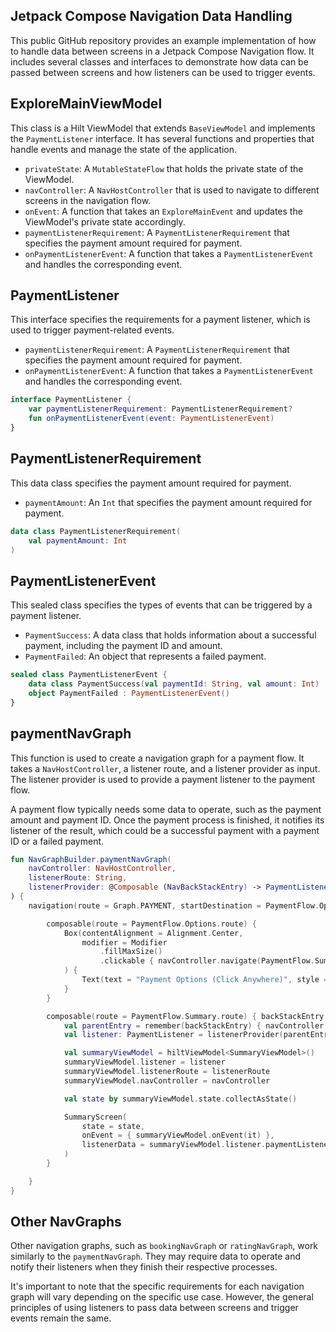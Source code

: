 ## Jetpack Compose Navigation Data Handling

This public GitHub repository provides an example implementation of how to handle data between screens in a Jetpack Compose Navigation flow. It includes several classes and interfaces to demonstrate how data can be passed between screens and how listeners can be used to trigger events.

## ExploreMainViewModel

This class is a Hilt ViewModel that extends `BaseViewModel` and implements the `PaymentListener` interface. It has several functions and properties that handle events and manage the state of the application. 

- `privateState`: A `MutableStateFlow` that holds the private state of the ViewModel.
- `navController`: A `NavHostController` that is used to navigate to different screens in the navigation flow.
- `onEvent`: A function that takes an `ExploreMainEvent` and updates the ViewModel's private state accordingly.
- `paymentListenerRequirement`: A `PaymentListenerRequirement` that specifies the payment amount required for payment.
- `onPaymentListenerEvent`: A function that takes a `PaymentListenerEvent` and handles the corresponding event.

## PaymentListener

This interface specifies the requirements for a payment listener, which is used to trigger payment-related events.

- `paymentListenerRequirement`: A `PaymentListenerRequirement` that specifies the payment amount required for payment.
- `onPaymentListenerEvent`: A function that takes a `PaymentListenerEvent` and handles the corresponding event.

```kotlin
interface PaymentListener {
    var paymentListenerRequirement: PaymentListenerRequirement?
    fun onPaymentListenerEvent(event: PaymentListenerEvent)
}
```

## PaymentListenerRequirement

This data class specifies the payment amount required for payment.

- `paymentAmount`: An `Int` that specifies the payment amount required for payment.

```kotlin
data class PaymentListenerRequirement(
    val paymentAmount: Int
)
```

## PaymentListenerEvent

This sealed class specifies the types of events that can be triggered by a payment listener.

- `PaymentSuccess`: A data class that holds information about a successful payment, including the payment ID and amount.
- `PaymentFailed`: An object that represents a failed payment.

```kotlin
sealed class PaymentListenerEvent {
    data class PaymentSuccess(val paymentId: String, val amount: Int) : PaymentListenerEvent()
    object PaymentFailed : PaymentListenerEvent()
}
```

## paymentNavGraph

This function is used to create a navigation graph for a payment flow. It takes a `NavHostController`, a listener route, and a listener provider as input. The listener provider is used to provide a payment listener to the payment flow.

A payment flow typically needs some data to operate, such as the payment amount and payment ID. Once the payment process is finished, it notifies its listener of the result, which could be a successful payment with a payment ID or a failed payment.

```kotlin
fun NavGraphBuilder.paymentNavGraph(
    navController: NavHostController,
    listenerRoute: String,
    listenerProvider: @Composable (NavBackStackEntry) -> PaymentListener,
) {
    navigation(route = Graph.PAYMENT, startDestination = PaymentFlow.Options.route) {

        composable(route = PaymentFlow.Options.route) {
            Box(contentAlignment = Alignment.Center,
                modifier = Modifier
                    .fillMaxSize()
                    .clickable { navController.navigate(PaymentFlow.Summary.route) }
            ) {
                Text(text = "Payment Options (Click Anywhere)", style = TextStyle(fontSize = 20.sp, color = Color.Black))
            }
        }

        composable(route = PaymentFlow.Summary.route) { backStackEntry ->
            val parentEntry = remember(backStackEntry) { navController.getBackStackEntry(listenerRoute) }
            val listener: PaymentListener = listenerProvider(parentEntry)

            val summaryViewModel = hiltViewModel<SummaryViewModel>()
            summaryViewModel.listener = listener
            summaryViewModel.listenerRoute = listenerRoute
            summaryViewModel.navController = navController

            val state by summaryViewModel.state.collectAsState()

            SummaryScreen(
                state = state,
                onEvent = { summaryViewModel.onEvent(it) },
                listenerData = summaryViewModel.listener.paymentListenerRequirement,
            )
        }

    }
}
```


## Other NavGraphs

Other navigation graphs, such as `bookingNavGraph` or `ratingNavGraph`, work similarly to the `paymentNavGraph`. They may require data to operate and notify their listeners when they finish their respective processes.

It's important to note that the specific requirements for each navigation graph will vary depending on the specific use case. However, the general principles of using listeners to pass data between screens and trigger events remain the same.
